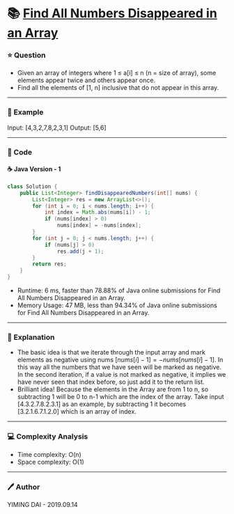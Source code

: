 # :books: [Find All Numbers Disappeared in an Array](https://leetcode.com/problems/find-all-numbers-disappeared-in-an-array/)

### :star: Question

- Given an array of integers where 1 ≤ a[i] ≤ n (n = size of array), some elements appear twice and others appear once.
- Find all the elements of [1, n] inclusive that do not appear in this array.

--- 

### :car: Example

Input: [4,3,2,7,8,2,3,1]
Output: [5,6]

---

### :hammer: Code

#### :coffee: Java Version - 1

```java
class Solution {
    public List<Integer> findDisappearedNumbers(int[] nums) {
        List<Integer> res = new ArrayList<>();
        for (int i = 0; i < nums.length; i++) {
            int index = Math.abs(nums[i]) - 1;
            if (nums[index] > 0)
                nums[index] = -nums[index];
        }
        for (int j = 0; j < nums.length; j++) {
            if (nums[j] > 0)
                res.add(j + 1);
        }
        return res;
    }
}
```

- Runtime: 6 ms, faster than 78.88% of Java online submissions for Find All Numbers Disappeared in an Array.
- Memory Usage: 47 MB, less than 94.34% of Java online submissions for Find All Numbers Disappeared in an Array.

---

### :pencil: Explanation

- The basic idea is that we iterate through the input array and mark elements as negative using nums $[nums[i] -1] = -nums[nums[i]-1]$. In this way all the numbers that we have seen will be marked as negative. In the second iteration, if a value is not marked as negative, it implies we have never seen that index before, so just add it to the return list.
- Brilliant idea! Because the elements in the Array are from 1 to n, so subtracting 1 will be 0 to n-1 which are the index of the array.
Take input [4.3.2.7.8.2.3.1] as an example, by subtracting 1 it becomes [3.2.1.6.7.1.2.0] which is an array of index.

---

### :computer: Complexity Analysis

- Time complexity: O(n)
- Space complexity: O(1)

---

### :pen: Author

YIMING DAI - 2019.09.14
